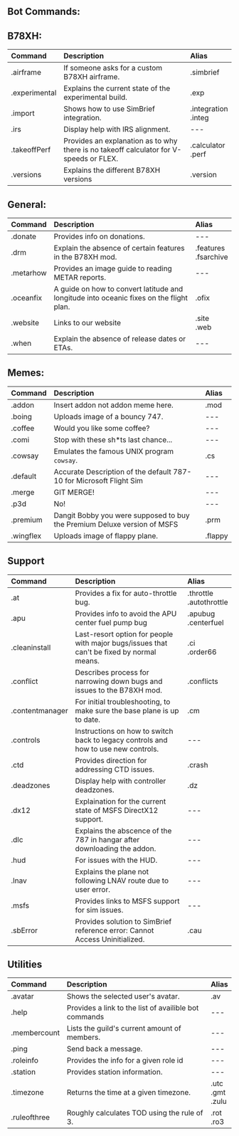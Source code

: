 ## Bot Commands:

## B78XH:

| Command       | Description                                                                            | Alias                    |
|:--------------|:---------------------------------------------------------------------------------------|:-------------------------|
| .airframe     | If someone asks for a custom B78XH airframe.                                           | .simbrief                |
| .experimental | Explains the current state of the experimental build.                                  | .exp                     |
| .import       | Shows how to use SimBrief integration.                                                 | .integration <br> .integ |
| .irs          | Display help with IRS alignment.                                                       | ---                      |
| .takeoffPerf  | Provides an explanation as to why there is no takeoff calculator for V-speeds or FLEX. | .calculator <br> .perf   |
| .versions     | Explains the different B78XH versions                                                  | .version                 |

## General:

| Command   | Description                                                                             | Alias                     |
|:----------|:----------------------------------------------------------------------------------------|:--------------------------|
| .donate   | Provides info on donations.                                                             | ---                       |
| .drm      | Explain the absence of certain features in the B78XH mod.                               | .features <br> .fsarchive |
| .metarhow | Provides an image guide to reading METAR reports.                                       | ---                       |
| .oceanfix | A guide on how to convert latitude and longitude into oceanic fixes on the flight plan. | .ofix                     |
| .website  | Links to our website                                                                    | .site <br> .web           |
| .when     | Explain the absence of release dates or ETAs.                                           | ---                       |

## Memes:

| Command   | Description                                                              | Alias   |
|:----------|:-------------------------------------------------------------------------|:--------|
| .addon    | Insert addon not addon meme here.                                        | .mod    |
| .boing    | Uploads image of a bouncy 747.                                           | ---     |
| .coffee   | Would you like some coffee?                                              | ---     |
| .comi     | Stop with these sh*ts last chance...                                     | ---     |
| .cowsay   | Emulates the famous UNIX program `cowsay`.                               | .cs     |
| .default  | Accurate Description of the default 787-10 for Microsoft Flight Sim      | ---     |
| .merge    | GIT MERGE!                                                               | ---     |
| .p3d      | No!                                                                      | ---     |
| .premium  | Dangit Bobby you were supposed to buy the Premium Deluxe version of MSFS | .prm    |
| .wingflex | Uploads image of flappy plane.                                           | .flappy |

## Support

| Command             | Description                                                                               | Alias                          |
|:--------------------|:------------------------------------------------------------------------------------------|:-------------------------------|
| .at                 | Provides a fix for auto-throttle bug.                                                     | .throttle <br> .autothrottle   |
| .apu                | Provides info to avoid the APU center fuel pump bug                                       | .apubug <br> .centerfuel       |
| .cleaninstall       | Last-resort option for people with major bugs/issues that can't be fixed by normal means. | .ci <br> .order66              |
| .conflict           | Describes process for narrowing down bugs and issues to the B78XH mod.                    | .conflicts                     |
| .contentmanager     | For initial troubleshooting, to make sure the base plane is up to date.                   | .cm                            |
| .controls           | Instructions on how to switch back to legacy controls and how to use new controls.        | ---                            |
| .ctd                | Provides direction for addressing CTD issues.                                             | .crash                         |
| .deadzones          | Display help with controller deadzones.                                                   | .dz                            |
| .dx12               | Explaination for the current state of MSFS DirectX12 support.                             | ---                            |
| .dlc                | Explains the abscence of the 787 in hangar after downloading the addon.                   | ---                            |
| .hud                | For issues with the HUD.                                                                  | ---                            |
| .lnav               | Explains the plane not following LNAV route due to user error.                            | ---                            |
| .msfs               | Provides links to MSFS support for sim issues.                                            | ---                            |
| .sbError            | Provides solution to SimBrief reference error: Cannot Access Uninitialized.               | .cau                           |

## Utilities

| Command      | Description                                           | Alias                     |
|:-------------|:------------------------------------------------------|:--------------------------|
| .avatar      | Shows the selected user's avatar.                     | .av                       |
| .help        | Provides a link to the list of availible bot commands | ---                       |
| .membercount | Lists the guild's current amount of members.          | ---                       |
| .ping        | Send back a message.                                  | ---                       |
| .roleinfo    | Provides the info for a given role id                 | ---                       |
| .station     | Provides station information.                         | ---                       |
| .timezone    | Returns the time at a given timezone.                 | .utc <br> .gmt <br> .zulu |
| .ruleofthree | Roughly calculates TOD using the rule of 3.           | .rot <br> .ro3            |
